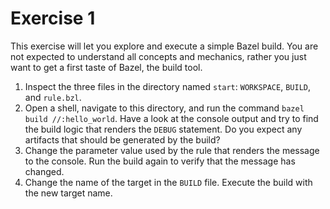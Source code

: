 # Exercise 1

This exercise will let you explore and execute a simple Bazel build. You are not expected to understand all concepts and mechanics, rather you just want to get a first taste of Bazel, the build tool.

1. Inspect the three files in the directory named `start`: `WORKSPACE`, `BUILD`, and `rule.bzl`.
2. Open a shell, navigate to this directory, and run the command `bazel build //:hello_world`. Have a look at the console output and try to find the build logic that renders the `DEBUG` statement. Do you expect any artifacts that should be generated by the build?
3. Change the parameter value used by the rule that renders the message to the console. Run the build again to verify that the message has changed.
4. Change the name of the target in the `BUILD` file. Execute the build with the new target name.